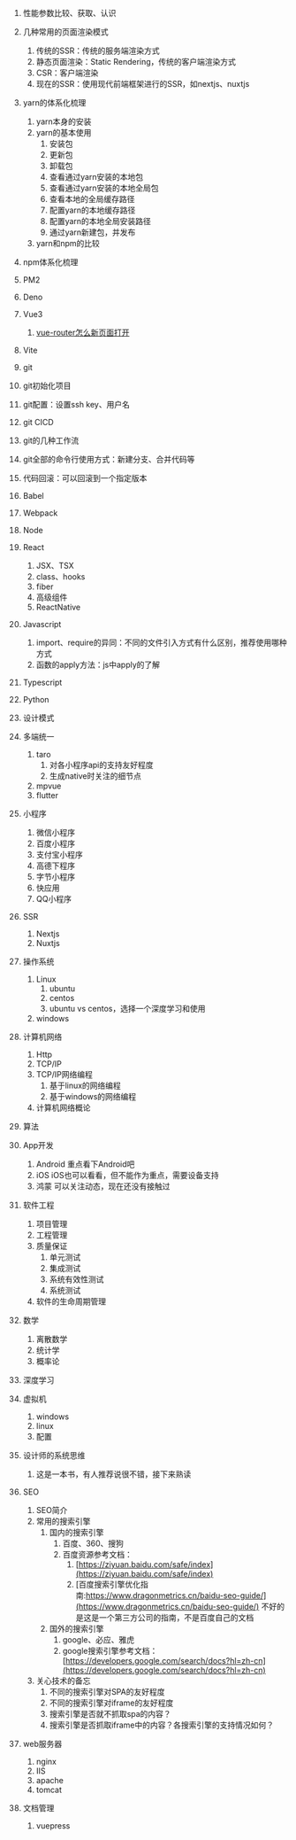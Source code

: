 1. 性能参数比较、获取、认识
2. 几种常用的页面渲染模式
   1. 传统的SSR：传统的服务端渲染方式
   2. 静态页面渲染：Static Rendering，传统的客户端渲染方式
   3. CSR：客户端渲染
   4. 现在的SSR：使用现代前端框架进行的SSR，如nextjs、nuxtjs
3. yarn的体系化梳理
   1. yarn本身的安装
   2. yarn的基本使用
      1. 安装包
      2. 更新包
      3. 卸载包
      4. 查看通过yarn安装的本地包
      5. 查看通过yarn安装的本地全局包
      6. 查看本地的全局缓存路径
      7. 配置yarn的本地缓存路径
      8. 配置yarn的本地全局安装路径
      9. 通过yarn新建包，并发布
    3. yarn和npm的比较
4. npm体系化梳理
5. PM2
6. Deno
7. Vue3
   1. [vue-router怎么新页面打开](./frontend/vue/vue-router新页面打开.md)
8. Vite
9.  git
   1.  git初始化项目
   2.  git配置：设置ssh key、用户名
   3.  git CICD
   4.  git的几种工作流
   5.  git全部的命令行使用方式：新建分支、合并代码等
   6.  代码回滚：可以回滚到一个指定版本
10. Babel
11. Webpack
12. Node
13. React
    1. JSX、TSX
    2. class、hooks
    3. fiber
    4. 高级组件
    5. ReactNative
14. Javascript
    1.  import、require的异同：不同的文件引入方式有什么区别，推荐使用哪种方式
    2.  函数的apply方法：js中apply的了解
15. Typescript
16. Python
17. 设计模式
18. 多端统一
    1.  taro
        1.  对各小程序api的支持友好程度
        2.  生成native时关注的细节点
    2.  mpvue
    3.  flutter
19. 小程序
    1.  微信小程序
    2.  百度小程序
    3.  支付宝小程序
    4.  高德下程序
    5.  字节小程序
    6.  快应用
    7.  QQ小程序
20. SSR
    1.  Nextjs
    2.  Nuxtjs
21. 操作系统
    1.  Linux
        1.  ubuntu
        2.  centos
        3.  ubuntu vs centos，选择一个深度学习和使用
    2.  windows
22. 计算机网络
    1.  Http
    2.  TCP/IP
    3.  TCP/IP网络编程
        1. 基于linux的网络编程
        2. 基于windows的网络编程
    4. 计算机网络概论
23. 算法
24. App开发
    1.  Android   重点看下Android吧
    2.  iOS  iOS也可以看看，但不能作为重点，需要设备支持
    3.  鸿蒙   可以关注动态，现在还没有接触过
25. 软件工程
    1.  项目管理
    2.  工程管理
    3.  质量保证
        1.  单元测试
        2.  集成测试
        3.  系统有效性测试
        4.  系统测试
    4.  软件的生命周期管理
26. 数学
    1.  离散数学
    2.  统计学
    3.  概率论
27. 深度学习
28. 虚拟机
    1.  windows
    2.  linux
    3.  配置
29. 设计师的系统思维
	1. 这是一本书，有人推荐说很不错，接下来熟读

30. SEO
    1.  SEO简介
    2.  常用的搜索引擎
        1.  国内的搜索引擎
            1. 百度、360、搜狗
            2. 百度资源参考文档：
               1. [https://ziyuan.baidu.com/safe/index](https://ziyuan.baidu.com/safe/index)
               2. [百度搜索引擎优化指南:https://www.dragonmetrics.cn/baidu-seo-guide/](https://www.dragonmetrics.cn/baidu-seo-guide/) 不好的是这是一个第三方公司的指南，不是百度自己的文档
        2.  国外的搜索引擎
            1.  google、必应、雅虎
            2.  google搜索引擎参考文档：[https://developers.google.com/search/docs?hl=zh-cn](https://developers.google.com/search/docs?hl=zh-cn)
    3. 关心技术的备忘
       1. 不同的搜索引擎对SPA的友好程度
       2. 不同的搜索引擎对iframe的友好程度
       3. 搜索引擎是否就不抓取spa的内容？
       4. 搜索引擎是否抓取iframe中的内容？各搜索引擎的支持情况如何？

31. web服务器
    1.  nginx
    2.  IIS
    3.  apache
    4.  tomcat

32. 文档管理
    1.  vuepress
